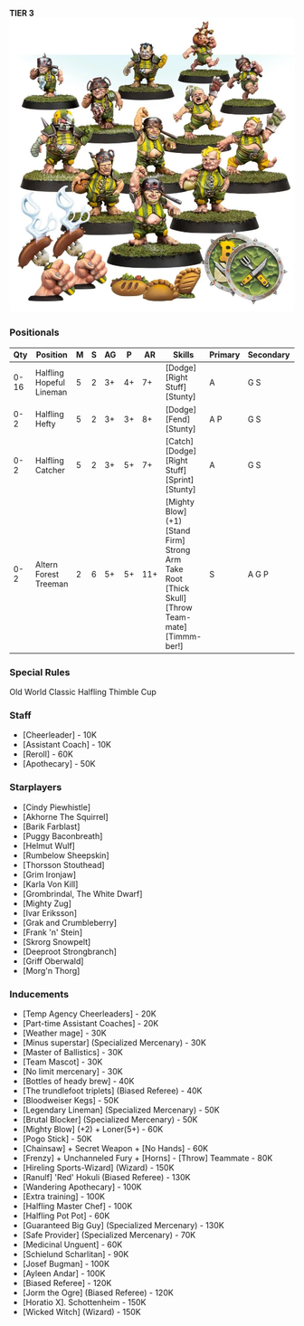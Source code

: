 ﻿**TIER 3**
![](../media/teams/GreenfieldGrasshuggersTeam01.webp)

### Positionals

| Qty  | Position                 | M | S | AG | P  | AR  | Skills                                                                                                                                   | Primary | Secondary | Cost |
| ---- | ------------------------ | - | - | -- | -- | --- | ---------------------------------------------------------------------------------------------------------------------------------------- | ------- | --------- | ---- |
| 0-16 | Halfling Hopeful Lineman | 5 | 2 | 3+ | 4+ | 7+  | [Dodge]<br /> [Right Stuff] <br /> [Stunty]                                                                                              | A       | G S       | 30K  |
| 0-2  | Halfling Hefty           | 5 | 2 | 3+ | 3+ | 8+  | [Dodge]<br /> [Fend] <br /> [Stunty]                                                                                                     | A P     | G S       | 50K  |
| 0-2  | Halfling Catcher         | 5 | 2 | 3+ | 5+ | 7+  | [Catch]<br /> [Dodge] <br /> [Right Stuff] <br /> [Sprint] <br /> [Stunty]                                                               | A       | G S       | 55K  |
| 0-2  | Altern Forest Treeman    | 2 | 6 | 5+ | 5+ | 11+ | [Mighty Blow] (+1)<br /> [Stand Firm] <br /> Strong Arm <br /> Take Root <br /> [Thick Skull] <br /> [Throw Team-mate] <br /> [Timmm-ber!] | S       | A G P     | 120K |

### Special Rules

Old World Classic
Halfling Thimble Cup

### Staff

* [Cheerleader] - 10K
* [Assistant Coach] - 10K
* [Reroll] - 60K
* [Apothecary]  - 50K

### Starplayers

* [Cindy Piewhistle]
* [Akhorne The Squirrel]
* [Barik Farblast]
* [Puggy Baconbreath]
* [Helmut Wulf]
* [Rumbelow Sheepskin]
* [Thorsson Stouthead]
* [Grim Ironjaw]
* [Karla Von Kill]
* [Grombrindal, The White Dwarf]
* [Mighty Zug]
* [Ivar Eriksson]
* [Grak and Crumbleberry]
* [Frank 'n' Stein]
* [Skrorg Snowpelt]
* [Deeproot Strongbranch]
* [Griff Oberwald]
* [Morg'n Thorg]

### Inducements

* [Temp Agency Cheerleaders] - 20K
* [Part-time Assistant Coaches] - 20K
* [Weather mage] - 30K
* [Minus superstar] (Specialized Mercenary) - 30K
* [Master of Ballistics] - 30K
* [Team Mascot] - 30K
* [No limit mercenary] - 30K
* [Bottles of heady brew] - 40K
* [The trundlefoot triplets] (Biased Referee) - 40K
* [Bloodweiser Kegs] - 50K
* [Legendary Lineman] (Specialized Mercenary) - 50K
* [Brutal Blocker] (Specialized Mercenary) - 50K
* [Mighty Blow] (+2) + Loner(5+) - 60K
* [Pogo Stick] - 50K
* [Chainsaw] + Secret Weapon + [No Hands] - 60K
* [Frenzy] + Unchanneled Fury + [Horns] - [Throw] Teammate - 80K
* [Hireling Sports-Wizard] (Wizard) - 150K
* [Ranulf] 'Red' Hokuli (Biased Referee) - 130K
* [Wandering Apothecary] - 100K
* [Extra training] - 100K
* [Halfling Master Chef] - 100K
* [Halfling Pot Pot] - 60K
* [Guaranteed Big Guy] (Specialized Mercenary) - 130K
* [Safe Provider] (Specialized Mercenary) - 70K
* [Medicinal Unguent] - 60K
* [Schielund Scharlitan] - 90K
* [Josef Bugman] - 100K
* [Ayleen Andar] - 100K
* [Biased Referee] - 120K
* [Jorm the Ogre] (Biased Referee) - 120K
* [Horatio X]. Schottenheim - 150K
* [Wicked Witch] (Wizard) - 150K
